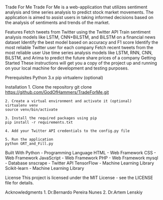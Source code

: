 Trade For Me
    Trade For Me is a web-application that utilizes sentiment analysis and time series analysis to predict stock market movements. The application is aimed to assist users in taking informed decisions based on the analysis of sentiments and trends of the market.

Features
    Fetch tweets from Twitter using the Twitter API
    Train sentiment analysis models like LSTM, CNN+BiLSTM, and BiLSTM on a financial news dataset
    Identify the best model based on accuracy and F1 score
    Identify the most reliable Twitter user for each company
    Fetch recent tweets from the most reliable user
    Use time series analysis models like LSTM, RNN, CNN, BiLSTM, and Arima to predict the future share prices of a company
    Getting Started
    These instructions will get you a copy of the project up and running on your local machine for development and testing purposes.

Prerequisites
    Python 3.x
    pip
    virtualenv (optional)

Installation
    1. Clone the repository
    git clone https://github.com/GodOfHammers/TradeForMe.git
    
    2. Create a virtual environment and activate it (optional)
    virtualenv venv 
    source venv/bin/activate

    3. Install the required packages using pip
    pip install -r requirements.txt

    4. Add your Twitter API credentials to the config.py file

    5. Run the application
    python GRT_and_Fill.py

Built With
    Python - Programming Language
    HTML - Web Framework
    CSS - Web Framework 
    JavaScript - Web Framework
    PHP - Web Framework
    mysql - Database
    snscrape - Twitter API
    TensorFlow - Machine Learning Library
    Scikit-learn - Machine Learning Library

License
    This project is licensed under the MIT License - see the LICENSE file for details.

Acknowledgments
    1. Dr.Bernardo Pereira Nunes
    2. Dr.Artem Lenskiy


